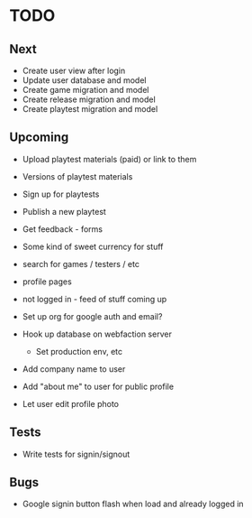 
# TODO

## Next

* Create user view after login
* Update user database and model
* Create game migration and model
* Create release migration and model
* Create playtest migration and model

## Upcoming

* Upload playtest materials (paid) or link to them
* Versions of playtest materials
* Sign up for playtests
* Publish a new playtest
* Get feedback - forms
* Some kind of sweet currency for stuff
* search for games / testers / etc
* profile pages
* not logged in - feed of stuff coming up

* Set up org for google auth and email?
* Hook up database on webfaction server
  * Set production env, etc
* Add company name to user
* Add "about me" to user for public profile
* Let user edit profile photo

## Tests

* Write tests for signin/signout

## Bugs

* Google signin button flash when load and already logged in
